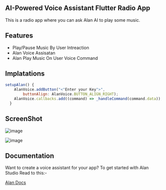 ## AI-Powered Voice Assistant Flutter Radio App
This is a radio app where you can ask Alan AI to play some music.

## Features

- Play/Pause Music By User Intreaction
- Alan Voice Assisatan
- Alan Play Music On User Voice Command

## Implatations

```javascript
setupAlan() {
    AlanVoice.addButton("<"Enter your Key">",
        buttonAlign: AlanVoice.BUTTON_ALIGN_RIGHT);
    AlanVoice.callbacks.add((command) => _handleCommand(command.data));
  }
```

## ScreenShot
![image](https://user-images.githubusercontent.com/56160262/118402921-a5996380-b689-11eb-8b92-4a59ce401946.png)

![image](https://user-images.githubusercontent.com/56160262/118402930-b518ac80-b689-11eb-91f0-392a0a8fd2dc.png)

## Documentation
Want to create a voice assistant for your app? To get started with Alan Studio Read to this:-

[Alan Docs](https://alan.app/docs/usage/getting-started)

  
